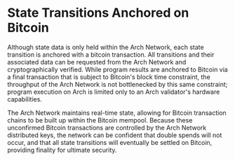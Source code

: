 # State Transitions Anchored on Bitcoin

Although state data is only held within the Arch Network, each state transition is anchored with a bitcoin transaction. All transitions and their associated data can be requested from the Arch Network and cryptographically verified. While program results are anchored to Bitcoin via a final transaction that is subject to Bitcoin's block time constraint, the throughput of the Arch Network is not bottlenecked by this same constraint; program execution on Arch is limited only to an Arch validator's hardware capabilities.

The Arch Network maintains real-time state, allowing for Bitcoin transaction chains to be built up within the Bitcoin mempool. Because these unconfirmed Bitcoin transactions are controlled by the Arch Network distributed keys, the network can be confident that double spends will not occur, and that all state transitions will eventually be settled on Bitcoin, providing finality for ultimate security.

